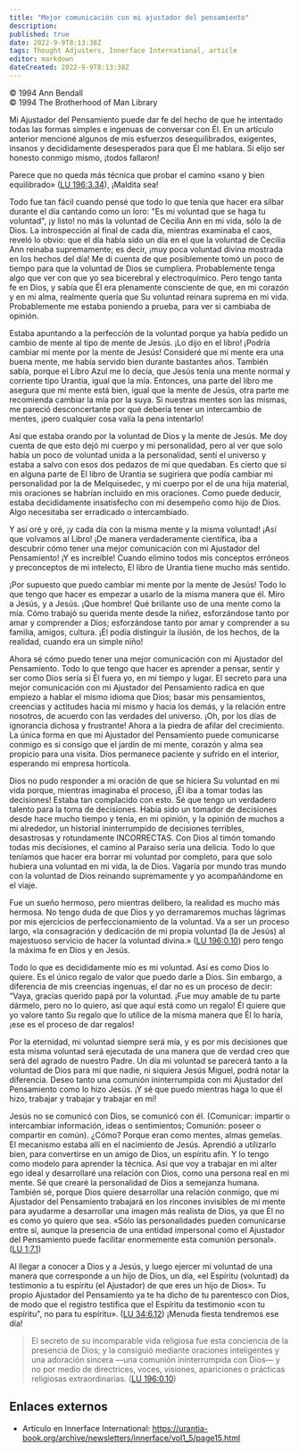 ```yaml
---
title: "Mejor comunicación con mi ajustador del pensamiento"
description: 
published: true
date: 2022-9-9T8:13:38Z
tags: Thought Adjusters, Innerface International, article
editor: markdown
dateCreated: 2022-9-9T8:13:38Z
---
```


<p class="v-card v-sheet theme--light grey lighten-3 px-2">© 1994 Ann Bendall<br>© 1994 The Brotherhood of Man Library</p>

Mi Ajustador del Pensamiento puede dar fe del hecho de que he intentado todas las formas simples e ingenuas de conversar con Él. En un artículo anterior mencioné algunos de mis esfuerzos desequilibrados, exigentes, insanos y decididamente desesperados para que Él me hablara. Si elijo ser honesto conmigo mismo, ¡todos fallaron!

Parece que no queda más técnica que probar el camino «sano y bien equilibrado» ([LU 196:3.34](/es/The_Urantia_Book/196#p3_34)), ¡Maldita sea!

Todo fue tan fácil cuando pensé que todo lo que tenía que hacer era silbar durante el día cantando como un loro: "Es mi voluntad que se haga tu voluntad", ¡y listo! no más la voluntad de Cecilia Ann en mi vida, sólo la de Dios. La introspección al final de cada día, mientras examinaba el caos, reveló lo obvio: que el día había sido un día en el que la voluntad de Cecilia Ann reinaba supremamente; es decir, ¡muy poca voluntad divina mostrada en los hechos del día! Me di cuenta de que posiblemente tomó un poco de tiempo para que la voluntad de Dios se cumpliera. Probablemente tenga algo que ver con que yo sea bicerebral y electroquímico. Pero tengo tanta fe en Dios, y sabía que Él era plenamente consciente de que, en mi corazón y en mi alma, realmente quería que Su voluntad reinara suprema en mi vida. Probablemente me estaba poniendo a prueba, para ver si cambiaba de opinión.

Estaba apuntando a la perfección de la voluntad porque ya había pedido un cambio de mente al tipo de mente de Jesús. ¡Lo dijo en el libro! ¡Podría cambiar mi mente por la mente de Jesús! Consideré que mi mente era una buena mente, me había servido bien durante bastantes años. También sabía, porque el Libro Azul me lo decía, que Jesús tenía una mente normal y corriente tipo Urantia, igual que la mía. Entonces, una parte del libro me asegura que mi mente está bien, igual que la mente de Jesús, otra parte me recomienda cambiar la mía por la suya. Si nuestras mentes son las mismas, me pareció desconcertante por qué debería tener un intercambio de mentes, ¡pero cualquier cosa valía la pena intentarlo!

Así que estaba orando por la voluntad de Dios y la mente de Jesús. Me doy cuenta de que esto dejó mi cuerpo y mi personalidad, pero al ver que solo había un poco de voluntad unida a la personalidad, sentí el universo y estaba a salvo con esos dos pedazos de mí que quedaban. Es cierto que si en alguna parte de El libro de Urantia se sugiriera que podía cambiar mi personalidad por la de Melquisedec, y mi cuerpo por el de una hija material, mis oraciones se habrían incluido en mis oraciones. Como puede deducir, estaba decididamente insatisfecho con mi desempeño como hijo de Dios. Algo necesitaba ser erradicado o intercambiado.

Y así oré y oré, ¡y cada día con la misma mente y la misma voluntad! ¡Así que volvamos al Libro! ¡De manera verdaderamente científica, iba a descubrir cómo tener una mejor comunicación con mi Ajustador del Pensamiento! ¡Y es increíble! Cuando elimino todos mis conceptos erróneos y preconceptos de mi intelecto, El libro de Urantia tiene mucho más sentido.

¡Por supuesto que puedo cambiar mi mente por la mente de Jesús! Todo lo que tengo que hacer es empezar a usarlo de la misma manera que él. Miro a Jesús, y a Jesús. ¡Que hombre! Qué brillante uso de una mente como la mía. Cómo trabajó su querida mente desde la niñez, esforzándose tanto por amar y comprender a Dios; esforzándose tanto por amar y comprender a su familia, amigos, cultura. ¡Él podía distinguir la ilusión, de los hechos, de la realidad, cuando era un simple niño!

Ahora sé cómo puedo tener una mejor comunicación con mi Ajustador del Pensamiento. Todo lo que tengo que hacer es aprender a pensar, sentir y ser como Dios sería si Él fuera yo, en mi tiempo y lugar. El secreto para una mejor comunicación con mi Ajustador del Pensamiento radica en que empiezo a hablar el mismo idioma que Dios; basar mis pensamientos, creencias y actitudes hacia mí mismo y hacia los demás, y la relación entre nosotros, de acuerdo con las verdades del universo. ¡Oh, por los días de ignorancia dichosa y frustrante! Ahora a la piedra de afilar del crecimiento. La única forma en que mi Ajustador del Pensamiento puede comunicarse conmigo es si consigo que el jardín de mi mente, corazón y alma sea propicio para una visita. Dios permanece paciente y sufrido en el interior, esperando mi empresa hortícola.

Dios no pudo responder a mi oración de que se hiciera Su voluntad en mi vida porque, mientras imaginaba el proceso, ¡Él iba a tomar todas las decisiones! Estaba tan complacido con esto. Sé que tengo un verdadero talento para la toma de decisiones. Había sido un tomador de decisiones desde hace mucho tiempo y tenía, en mi opinión, y la opinión de muchos a mi alrededor, un historial ininterrumpido de decisiones terribles, desastrosas y rotundamente INCORRECTAS. Con Dios al timón tomando todas mis decisiones, el camino al Paraíso sería una delicia. Todo lo que teníamos que hacer era borrar mi voluntad por completo, para que solo hubiera una voluntad en mi vida, la de Dios. Vagaría por mundo tras mundo con la voluntad de Dios reinando supremamente y yo acompañándome en el viaje.

Fue un sueño hermoso, pero mientras delibero, la realidad es mucho más hermosa. No tengo duda de que Dios y yo derramaremos muchas lágrimas por mis ejercicios de perfeccionamiento de la voluntad. Va a ser un proceso largo, «la consagración y dedicación de mi propia voluntad (la de Jesús) al majestuoso servicio de hacer la voluntad divina.» ([LU 196:0.10](/es/The_Urantia_Book/196#p0_10 )) pero tengo la máxima fe en Dios y en Jesús.

Todo lo que es decididamente mío es mi voluntad. Así es como Dios lo quiere. Es el único regalo de valor que puedo darle a Dios. Sin embargo, a diferencia de mis creencias ingenuas, el dar no es un proceso de decir: “Vaya, gracias querido papá por la voluntad. ¡Fue muy amable de tu parte dármelo, pero no lo quiero, así que aquí está como un regalo! Él quiere que yo valore tanto Su regalo que lo utilice de la misma manera que Él lo haría, ¡ese es el proceso de dar regalos!

Por la eternidad, mi voluntad siempre será mía, y es por mis decisiones que esta misma voluntad será ejecutada de una manera que de verdad creo que será del agrado de nuestro Padre. Un día mi voluntad se parecerá tanto a la voluntad de Dios para mí que nadie, ni siquiera Jesús Miguel, podrá notar la diferencia. Deseo tanto una comunión ininterrumpida con mi Ajustador del Pensamiento como lo hizo Jesús. ¡Y sé que puedo mientras haga lo que él hizo, trabajar y trabajar y trabajar en mí!

Jesús no se comunicó con Dios, se comunicó con él. (Comunicar: impartir o intercambiar información, ideas o sentimientos; Comunión: poseer o compartir en común). ¿Cómo? Porque eran como mentes, almas gemelas. El mecanismo estaba allí en el nacimiento de Jesús. Aprendió a utilizarlo bien, para convertirse en un amigo de Dios, un espíritu afín. Y lo tengo como modelo para aprender la técnica. Así que voy a trabajar en mi alter ego ideal y desarrollaré una relación con Dios, como una persona real en mi mente. Sé que crearé la personalidad de Dios a semejanza humana. También sé, porque Dios quiere desarrollar una relación conmigo, que mi Ajustador del Pensamiento trabajará en los rincones invisibles de mi mente para ayudarme a desarrollar una imagen más realista de Dios, ya que Él no es como yo quiero que sea. «Sólo las personalidades pueden comunicarse entre sí, aunque la presencia de una entidad impersonal como el Ajustador del Pensamiento puede facilitar enormemente esta comunión personal». ([LU 1:7.1](/es/The_Urantia_Book/1#p7_1))

Al llegar a conocer a Dios y a Jesús, y luego ejercer mi voluntad de una manera que corresponde a un hijo de Dios, un día, «el Espíritu (voluntad) da testimonio a tu espíritu (el Ajustador) de que eres un hijo de Dios». Tu propio Ajustador del Pensamiento ya te ha dicho de tu parentesco con Dios, de modo que el registro testifica que el Espíritu da testimonio «con tu espíritu", no para tu espíritu». ([LU 34:6.12](/es/The_Urantia_Book/34#p6_12)) ¡Menuda fiesta tendremos ese día!

> El secreto de su incomparable vida religiosa fue esta conciencia de la presencia de Dios; y la consiguió mediante oraciones inteligentes y una adoración sincera —una comunión ininterrumpida con Dios— y no por medio de directrices, voces, visiones, apariciones o prácticas religiosas extraordinarias. ([LU 196:0.10](/es/The_Urantia_Book/196#p0_10))

## Enlaces externos

- Artículo en Innerface International: https://urantia-book.org/archive/newsletters/innerface/vol1_5/page15.html


